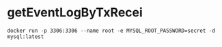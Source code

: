# getEventLogByTxRecei

```shell
docker run -p 3306:3306 --name root -e MYSQL_ROOT_PASSWORD=secret -d mysql:latest
```
